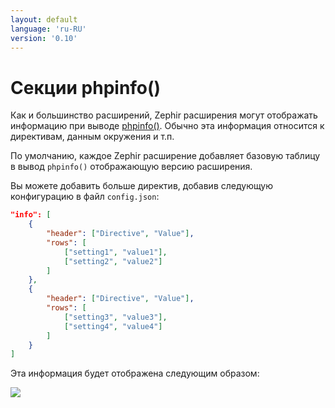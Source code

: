 ```yaml
---
layout: default
language: 'ru-RU'
version: '0.10'
---
```

# Секции phpinfo()

Как и большинство расширений, Zephir расширения могут отображать информацию при выводе [phpinfo()](http://php.net/manual/en/function.phpinfo.php). Обычно эта информация относится к директивам, данным окружения и т.п.

По умолчанию, каждое Zephir расширение добавляет базовую таблицу в вывод `phpinfo()` отображающую версию расширения.

Вы можете добавить больше директив, добавив следующую конфигурацию в файл `config.json`:

```json
"info": [
    {
        "header": ["Directive", "Value"],
        "rows": [
            ["setting1", "value1"],
            ["setting2", "value2"]
        ]
    },
    {
        "header": ["Directive", "Value"],
        "rows": [
            ["setting3", "value3"],
            ["setting4", "value4"]
        ]
    }
]
```

Эта информация будет отображена следующим образом:

![](/assets/content/info.png)
